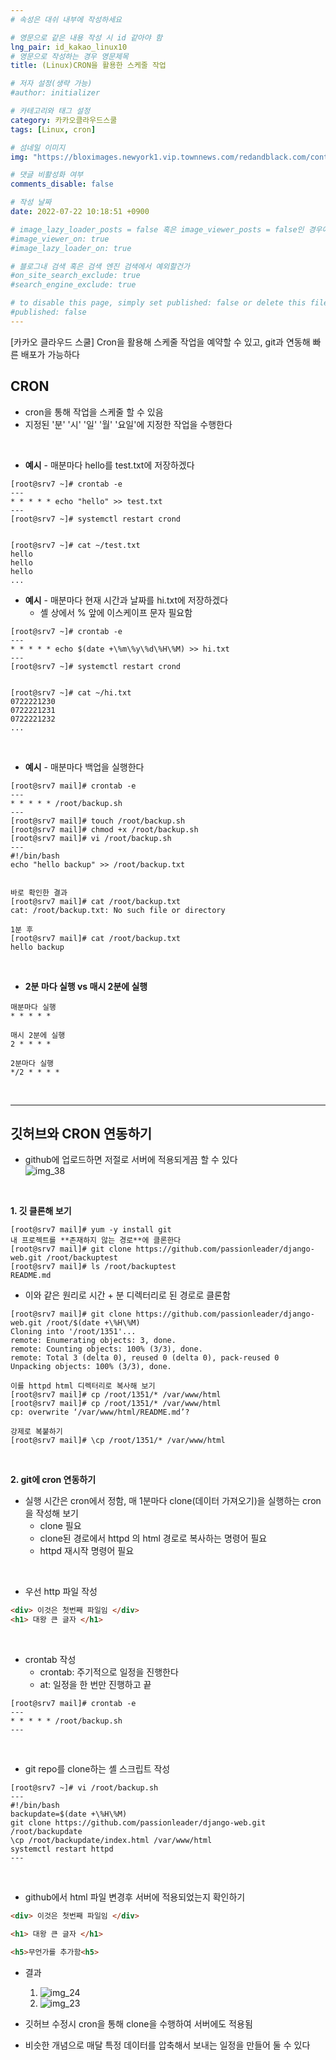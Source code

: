 ```yaml
---
# 속성은 대쉬 내부에 작성하세요

# 영문으로 같은 내용 작성 시 id 같아야 함
lng_pair: id_kakao_linux10
# 영문으로 작성하는 경우 영문제목
title: (Linux)CRON을 활용한 스케줄 작업

# 저자 설정(생략 가능)
#author: initializer

# 카테고리와 태그 설정
category: 카카오클라우드스쿨
tags: [Linux, cron]

# 섬네일 이미지
img: "https://bloximages.newyork1.vip.townnews.com/redandblack.com/content/tncms/assets/v3/editorial/4/59/45940eb2-5403-11e9-a843-db0e4491cc90/5ca13d8453042.image.jpg"

# 댓글 비활성화 여부
comments_disable: false

# 작성 날짜
date: 2022-07-22 10:18:51 +0900

# image_lazy_loader_posts = false 혹은 image_viewer_posts = false인 경우에만 사용하세요
#image_viewer_on: true
#image_lazy_loader_on: true

# 블로그내 검색 혹은 검색 엔진 검색에서 예외할건가
#on_site_search_exclude: true
#search_engine_exclude: true

# to disable this page, simply set published: false or delete this file
#published: false
---
```


<!-- outline-start -->

[카카오 클라우드 스쿨] Cron을 활용해 스케줄 작업을 예약할 수 있고, git과 연동해 빠른 배포가 가능하다

<!-- outline-end -->


## CRON
* cron을 통해 작업을 스케줄 할 수 있음
* 지정된 '분' '시' '일' '월' '요일'에 지정한 작업을 수행한다

<br>

* **예시** - 매분마다 hello를 test.txt에 저장하겠다

```shell
[root@srv7 ~]# crontab -e
---
* * * * * echo "hello" >> test.txt
---
[root@srv7 ~]# systemctl restart crond


[root@srv7 ~]# cat ~/test.txt
hello
hello
hello
...
```

* **예시** - 매분마다 현재 시간과 날짜를 hi.txt에 저장하겠다
  * 셸 상에서 % 앞에 이스케이프 문자 필요함

```shell
[root@srv7 ~]# crontab -e
---
* * * * * echo $(date +\%m\%y\%d\%H\%M) >> hi.txt
---
[root@srv7 ~]# systemctl restart crond


[root@srv7 ~]# cat ~/hi.txt
0722221230
0722221231
0722221232
...
```

<br>

* **예시** - 매분마다 백업을 실행한다

```shell
[root@srv7 mail]# crontab -e
---
* * * * * /root/backup.sh
---
[root@srv7 mail]# touch /root/backup.sh
[root@srv7 mail]# chmod +x /root/backup.sh
[root@srv7 mail]# vi /root/backup.sh
---
#!/bin/bash
echo "hello backup" >> /root/backup.txt


바로 확인한 결과
[root@srv7 mail]# cat /root/backup.txt
cat: /root/backup.txt: No such file or directory

1분 후
[root@srv7 mail]# cat /root/backup.txt
hello backup
```

<br>

* **2분 마다 실행 vs 매시 2분에 실행**

```shell
매분마다 실행
* * * * *

매시 2분에 실행
2 * * * *

2분마다 실행
*/2 * * * *
```

<br>
<hr>

## 깃허브와 CRON 연동하기

* github에 업로드하면 저절로 서버에 적용되게끔 할 수 있다 <br> ![img_38](https://user-images.githubusercontent.com/104918800/183654561-46a48c73-3bed-4fba-b60e-230cd844621b.jpg)

<br>

**1. 깃 클론해 보기**

```shell
[root@srv7 mail]# yum -y install git
내 프로젝트를 **존재하지 않는 경로**에 클론한다
[root@srv7 mail]# git clone https://github.com/passionleader/django-web.git /root/backuptest
[root@srv7 mail]# ls /root/backuptest
README.md
```

* 이와 같은 원리로 시간 + 분 디렉터리로 된 경로로 클론함

```shell
[root@srv7 mail]# git clone https://github.com/passionleader/django-web.git /root/$(date +\%H\%M)
Cloning into '/root/1351'...
remote: Enumerating objects: 3, done.
remote: Counting objects: 100% (3/3), done.
remote: Total 3 (delta 0), reused 0 (delta 0), pack-reused 0
Unpacking objects: 100% (3/3), done.

이를 httpd html 디렉터리로 복사해 보기
[root@srv7 mail]# cp /root/1351/* /var/www/html
[root@srv7 mail]# cp /root/1351/* /var/www/html
cp: overwrite ‘/var/www/html/README.md’?

강제로 복붙하기
[root@srv7 mail]# \cp /root/1351/* /var/www/html
```

<br>

**2. git에 cron 연동하기**

* 실행 시간은 cron에서 정함, 매 1분마다 clone(데이터 가져오기)을  실행하는 cron을 작성해 보기
  * clone 필요
  * clone된 경로에서 httpd 의 html 경로로 복사하는 명령어 필요
  * httpd 재시작 명령어 필요

<br>

* 우선 http 파일 작성

```html
<div> 이것은 첫번째 파일임 </div>
<h1> 대왕 큰 글자 </h1>
```

<br>

* crontab 작성
  * crontab: 주기적으로 일정을 진행한다
  * at: 일정을 한 번만 진행하고 끝

```shell
[root@srv7 mail]# crontab -e
---
* * * * * /root/backup.sh
---
```

<br>

* git repo를 clone하는 셸 스크립트 작성

```shell
[root@srv7 ~]# vi /root/backup.sh
---
#!/bin/bash
backupdate=$(date +\%H\%M)
git clone https://github.com/passionleader/django-web.git /root/backupdate
\cp /root/backupdate/index.html /var/www/html
systemctl restart httpd
---
```

<br>

* github에서 html 파일 변경후 서버에 적용되었는지 확인하기

```html
<div> 이것은 첫번째 파일임 </div>

<h1> 대왕 큰 글자 </h1>

<h5>무언가를 추가함<h5>
```

* 결과
  1. ![img_24](https://user-images.githubusercontent.com/104918800/183654551-0c9aa1e4-5df8-4df5-afac-3ae0075b9ca3.png)
  2. ![img_23](https://user-images.githubusercontent.com/104918800/183654564-19ba9efd-675c-43a1-afb9-3003ebe7c620.png)

* 깃허브 수정시 cron을 통해 clone을 수행하여 서버에도 적용됨
* 비슷한 개념으로 매달 특정 데이터를 압축해서 보내는 일정을 만들어 둘 수 있다
